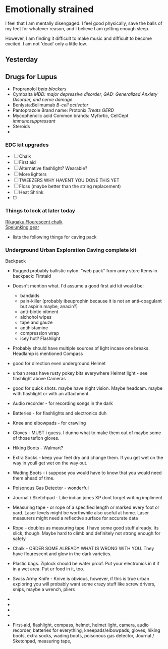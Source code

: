 # Emotionally strained  
I feel that I am mentally disengaged.  I feel good physically, save the balls of my feet for whatever reason, and I believe I am getting enough sleep.  

However, I am finding it difficult to make music and difficult to become excited.  I am not 'dead' only a little low.  

## Yesterday

## Drugs for Lupus 
- Propranolol _beta blockers_
- Cymbalta _MDD: major depressive disorder, GAD: Generalized Anxiety Disorder, and nerve damage_
- Benlysta:Belimumab _B-cell activator_
- Pantoprazole Brand name: Protonix _Treats GERD_
- Mycophenolic acid Common brands: Myfortic, CellCept _immunosuppressant_
- Steroids
- 

### EDC kit upgrades 
- [ ] Chalk
- [ ] First aid
- [ ] Alternative flashlight? Wearable?
- [ ] More lighters
- [ ] TWEEZERS WHY HAVENT YOU DONE THIS YET
- [ ] Floss (maybe better than the string replacement)
- [ ] Heat Shrink
- [ ] 


### Things to look at later today  
[Rikagaku Flourescent chalk](https://www.jetpens.com/Rikagaku-Dustless-Fluorescent-Chalk-6-Color-Set/pd/7077)  
[Spelunking gear](https://undergroundeureka.com/spelunking-gear.php)  
- lists the following things for caving pack
### Underground Urban Exploration Caving complete kit
Backpack
  - Rugged probably ballistic nylon.  "web pack" from army store
Items in backpack:
Firstaid
  - Doesn't mention what.  I'd assume a good first aid kit would be:
    - bandaids
    - pain-killer (probably ibeuprophin because it is not an anti-coagulant but aspirin maybe, anacin?)
    - anti-biotic oitment
    - alchohol wipes
    - tape and gauze
    - antihistamine
    - compression wrap
    - icey hot?
Flashlight
  - Probably should have multiple sources of light incase one breaks.  Headlamp is mentioned
Compass
  - good for direction even underground
Helmet
  - urban areas have rusty pokey bits everywhere
Helmet light - see flashlight above
Cameras
  - good for quick shots.  maybe have night vision.  Maybe headcam.  maybe with flashlight or with an attachment.
  - Audio recorder - for recording songs in the dark
  - Batteries - for flashlights and electronics duh
  - Knee and elbowpads - for crawling
  - Gloves - MUST i guess.  I dunno what to make them out of maybe some of those teflon gloves.
  - Hiking Boots - Walmart?
  - Extra Socks - keep your feet dry and change them.  If you get wet on the way in youll get wet on the way out.
  - Wading Boots - i suppose you would have to know that you would need them ahead of time.
  - Poisonous Gas Detector - wonderful
  - Journal / Sketchpad - Like indian jones XP dont forget writing impliment
  - Measuring tape - or rope of a specified length or marked every foot or yard.  Laser levels might be worthwhile also useful at home.  Laser measurers might need a reflective surface for accurate data
  - Rope - doubles as measuring tape.  I have some good stuff already.  Its slick, though.  Maybe hard to climb and definitely not strong enough for safety
  - Chalk - ORDER SOME ALREADY WHAT IS WRONG WITH YOU.  They have flourescent and glow in the dark varieties.
  - Plastic bags.  Ziplock should be water proof.  Put your electronics in it if in a wet area.  Put ur food in it, too.
  - Swiss Army Knife - Knive is obvious, however, if this is true urban exploring you will probably want some crazy stuff like screw drivers, snips, maybe a wrench, pliers
  - 
  - 

  
  - 
 
  - 
  - First-aid, flashlight, compass, helmet, helmet light, camera, audio recorder, batteries for everything, kneepads/elbowpads, gloves, hiking boots, extra socks, wading boots, poisonous gas detector, Journal / Sketchpad, measuring tape,
